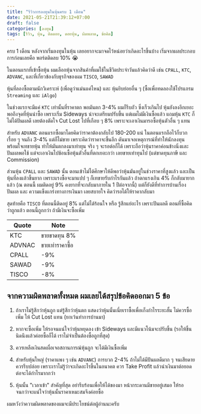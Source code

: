 ```yaml
---
title: "รีวิวการลงทุนในหุ้นครบ 1 เดือน"
date: 2021-05-21T21:39:12+07:00
draft: false
categories: [ลงทุน]
tags: [รีวิว, หุ้น, ติดดอย, ดอยหุ้น, ผิดพลาด, ข้อคิด]
---
```


ครบ 1 เดือน หลังจากเริ่มลงทุนในหุ้น เลยอยากจะมาจดไว้หน่อยว่าเกิดอะไรขึ้นบ้าง เริ่มจากผลประกอบการก่อนเลยคือ พอร์ตติดลบ 10% 😭 <!--more-->

ในตอนแรกที่เข้าซื้อหุ้น ผมเลือกหุ้นจากสินค้าที่ผมใช้ในชีวิตประจำวันแล้วคิดว่าดี เช่น `CPALL`, `KTC`, `ADVANC`, และที่เกี่ยวข้องกับธุรกิจของผม `TISCO`, `SAWAD`

หุ้นที่ลองซื้อตามนักวิเคราะห์ (เพื่อดูว่าแม่นแค่ไหน) และ หุ้นยิบย่อยอื่น ๆ (ซื้อเพื่อทดลองใช้โปรแกรม `Streaming` และ `iAlgo`)

ในช่วงแรกจะมีแค่ `KTC` เท่านั้นที่ราคาตก พอมันตก 3-4% ผมก็รีบถัว ซึ่งเร็วเกินไป หุ้นยังลงอีกเยอะ พอถึงจุดที่หุ้นน่าซื้อ เพราะเริ่ม Sideways น่าจะเตรียมปรับขึ้น แต่ผมไม่มีเงินซื้อแล้ว แถมหุ้น `KTC` ก็ไม่ได้ปันผลดี เลยต้องตัดใจ Cut Lost ไปที่เกือบ ๆ 8% เพราะจะเอาเงินมารอซื้อหุ้นตัวอื่น ๆ แทน

สำหรับ `ADVANC` ตอนแรกซื้อมาโดยคิดว่าราคาต้องกลับไป 180-200 แน่ ในตอนแรกถือไว้ก็บวกเรื่อย ๆ จนถึง 3-4% แต่ก็ไม่ขาย เพราะคิดว่าราคาจะขึ้นอีก ดันมาเจอเหตุการณ์ที่ทำให้นักลงทุนพร้อมใจเทขายหุ้น ทำให้มันตกลงมาเท่าทุน จริง ๆ จะรอต่อก็ได้ เพราะถือว่าหุ้นราคาค่อนข้างนิ่งและปันผลพอใช้ แต่จะเอาเงินไปช้อนซื้อหุ้นตัวอื่นที่ตกเยอะกว่า เลยขายเท่าทุนไป (แต่ขาดทุนภาษี และ Commission)

ส่วนหุ้น `CPALL` และ `SAWAD` นั้น ตอนเข้าไม่ได้ศึกษาให้ดีพอว่าหุ้นมันอยู่ในช่วงราคาที่สูงแล้ว และเป็นหุ้นที่ลงแล้วขึ้นยาก เพราะแรงซื้อจะมาแปป ๆ ก็เทขายรับกำไรกันแล้ว ถ้าตกแรงเกิน 4% ก็กลับมายากแล้ว (ณ ตอนนี้ ผมติดอยู่ 9% คงยากที่จะกลับมาภายใน 1 ปีต่อจากนี้) แต่ก็ยังดีที่ทำการบ้านเรื่องปันผล และ ความแข็งแกร่งทางการเงินมา เลยสบายใจ คิดว่ารอได้ให้ราคากลับมา

สุดท้ายคือ `TISCO` ที่ตอนนี้ติดอยู่ 8% แต่ไม่ได้ร้อนใจ หรือ รู้สึกแย่อะไร เพราะปันผลดี ตอนที่ซื้อคิดว่าถูกแล้ว ตอนนี้ถูกกว่า ถ้ามีเงินจะซื้อเพิ่ม

|Quote|Note|
|-|-|
|KTC|ขายขาดทุน 8%|
|ADVNAC|ขายเท่าราคาซื้อ|
|CPALL|-9%|
|SAWAD|-9%|
|TISCO|-8%|

## จากความผิดพลาดทั้งหมด ผมเลยได้สรุปข้อคิดออกมา 5 ข้อ

1. ถ้าเราไม่รู้สึกว่าหุ้นถูก แต่รู้สึกว่าหุ้นตก แสดงว่าหุ้นนั้นเนี่ยเราซื้อเพื่อเก็งกำไรระยะสั้น ไม่ควรซื้อเพิ่ม ให้ Cut Lost แทน (ยกเว้นทำการบ้านมา)

2. หากจะซื้อเพิ่ม ให้รอจนแน่ใจว่าหุ้นหยุดลง เข้า Sideways และมีแนวโน้มจะปรับขึ้น (รอให้ขึ้นนิดนึงแล้วค่อยซื้อก็ได้ เราไม่จำเป็นต้องซื้อถูกที่สุด)

3. ควรเหลือเงินสดเผื่อเจอสถานการณ์หุ้นถูก จะได้มีเงินซื้อเพิ่ม

4. สำหรับหุ้นใหญ่ (ราคาแพง ๆ เช่น `ADVANC`) การบวก 2-4% ถ้าไม่ได้มีปันผลดีมาก ๆ จนเสียดาย ควรรีบปล่อย เพราะเราไม่รู้ว่าจะเกิดอะไรขึ้นในอนาคต ควร Take Profit แล้วนำเงินมาต่อยอดต่อจะได้กำไรมากกว่า

5. หุ้นนั้น "เวลาเข้า" สำคัญที่สุด อย่ารีบร้อนเพื่อให้ได้ของมา หน้ากระดานมีขายอยู่เสมอ ให้รอจนกว่าจะแน่ใจว่าหุ้นนั้นราคาเหมะสมจึงค่อยซื้อ

ผมหวังว่าความผิดพลาดของผมจะมีประโยชน์ต่อผู้อ่านนะครับ
